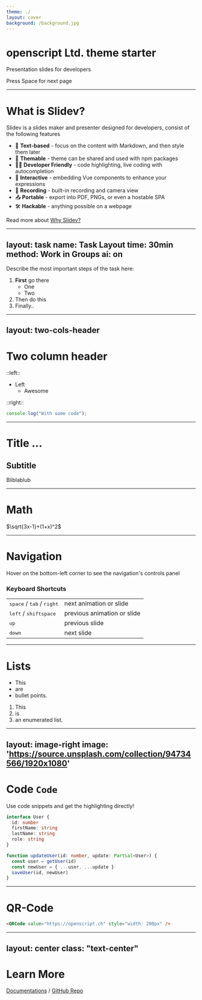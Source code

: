 ```yaml
---
theme: ./
layout: cover
background: /background.jpg
---
```


# openscript Ltd. theme starter

Presentation slides for developers

<div class="pt-12">
  <span @click="next" class="px-2 p-1 rounded cursor-pointer bg-green hover:bg-white hover:bg-opacity-10">
    Press Space for next page <carbon:arrow-right class="inline"/>
  </span>
</div>

---

# What is Slidev?

Slidev is a slides maker and presenter designed for developers, consist of the following features

- 📝 **Text-based** - focus on the content with Markdown, and then style them later
- 🎨 **Themable** - theme can be shared and used with npm packages
- 🧑‍💻 **Developer Friendly** - code highlighting, live coding with autocompletion
- 🤹 **Interactive** - embedding Vue components to enhance your expressions
- 🎥 **Recording** - built-in recording and camera view
- 📤 **Portable** - export into PDF, PNGs, or even a hostable SPA
- 🛠 **Hackable** - anything possible on a webpage

Read more about [Why Slidev?](https://sli.dev/guide/why)

---
layout: task
name: Task Layout
time: 30min
method: Work in Groups
ai: on
---

Describe the most important steps of the task here:

1. **First** go there
   - One
   - Two
1. Then do this
1. Finally..


---
layout: two-cols-header
---

# Two column header

::left::

- Left
  - Awesome

::right::

```javascript
console.log("With some code");
```

---

# Title ...
## Subtitle

Bliblablub

---

# Math

$\sqrt{3x-1}+(1+x)^2$

---

# Navigation

Hover on the bottom-left corner to see the navigation's controls panel

### Keyboard Shortcuts

|     |     |
| --- | --- |
| <kbd>space</kbd> / <kbd>tab</kbd> / <kbd>right</kbd> | next animation or slide |
| <kbd>left</kbd>  / <kbd>shift</kbd><kbd>space</kbd> | previous animation or slide |
| <kbd>up</kbd> | previous slide |
| <kbd>down</kbd> | next slide |

---

# Lists

- This
- are
- bullet points.

1. This
1. is
1. an enumerated list.

---
layout: image-right
image: 'https://source.unsplash.com/collection/94734566/1920x1080'
---

# Code `Code`

Use code snippets and get the highlighting directly!

```ts
interface User {
  id: number
  firstName: string
  lastName: string
  role: string
}

function updateUser(id: number, update: Partial<User>) {
  const user = getUser(id)
  const newUser = { ...user, ...update }
  saveUser(id, newUser)
}
```
---

# QR-Code

```html
<QRCode value="https://openscript.ch" style="width: 200px" />
```

<QRCode value="https://openscript.ch" style="width: 200px" />

---
layout: center
class: "text-center"
---

# Learn More

[Documentations](https://sli.dev) / [GitHub Repo](https://github.com/slidevjs/slidev)

